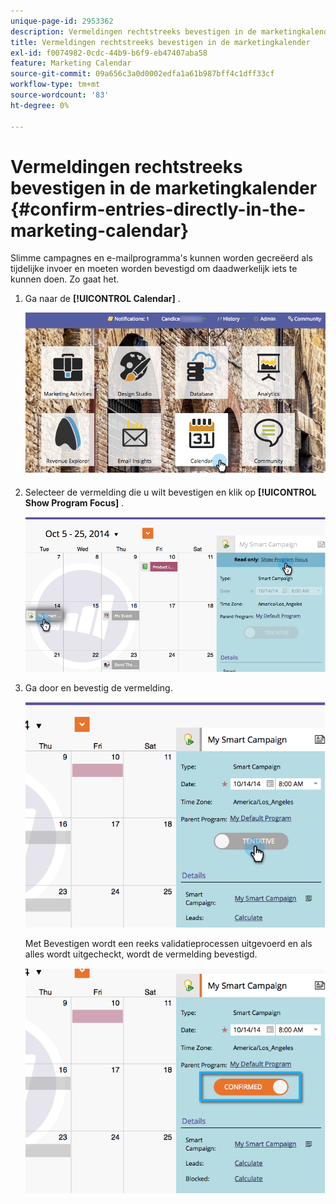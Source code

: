 ```yaml
---
unique-page-id: 2953362
description: Vermeldingen rechtstreeks bevestigen in de marketingkalender - Marketo Docs - Productdocumentatie
title: Vermeldingen rechtstreeks bevestigen in de marketingkalender
exl-id: f0074982-0cdc-44b9-b6f9-eb47407aba58
feature: Marketing Calendar
source-git-commit: 09a656c3a0d0002edfa1a61b987bff4c1dff33cf
workflow-type: tm+mt
source-wordcount: '83'
ht-degree: 0%

---
```


# Vermeldingen rechtstreeks bevestigen in de marketingkalender {#confirm-entries-directly-in-the-marketing-calendar}

Slimme campagnes en e-mailprogramma&#39;s kunnen worden gecreëerd als tijdelijke invoer en moeten worden bevestigd om daadwerkelijk iets te kunnen doen. Zo gaat het.

1. Ga naar de **[!UICONTROL Calendar]** .

   ![](assets/2017-05-10-15-30-47-5.png)

1. Selecteer de vermelding die u wilt bevestigen en klik op **[!UICONTROL Show Program Focus]** .

   ![](assets/image2014-10-20-13-3a22-3a15.png)

1. Ga door en bevestig de vermelding.

   ![](assets/image2014-10-20-13-3a22-3a26.png)

   Met Bevestigen wordt een reeks validatieprocessen uitgevoerd en als alles wordt uitgecheckt, wordt de vermelding bevestigd.

   ![](assets/image2014-10-20-13-3a22-3a36.png)
